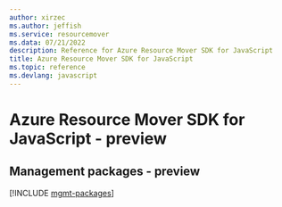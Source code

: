 ```yaml
---
author: xirzec
ms.author: jeffish
ms.service: resourcemover
ms.data: 07/21/2022
description: Reference for Azure Resource Mover SDK for JavaScript
title: Azure Resource Mover SDK for JavaScript
ms.topic: reference
ms.devlang: javascript
---
```

# Azure Resource Mover SDK for JavaScript - preview

## Management packages - preview
[!INCLUDE [mgmt-packages](resource-mover-mgmt-index.md)]
